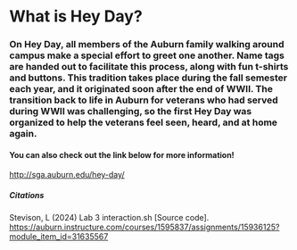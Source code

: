 # What is Hey Day?
### On Hey Day, all members of the Auburn family walking around campus make a special effort to greet one another. Name tags are handed out to facilitate this process, along with fun t-shirts and buttons. This tradition takes place during the fall semester each year, and it originated soon after the end of WWII. The transition back to life in Auburn for veterans who had served during WWII was challenging, so the first Hey Day was organized to help the veterans feel seen, heard, and at home again. 
#### You can also check out the link below for more information!
http://sga.auburn.edu/hey-day/
##### Citations
Stevison, L (2024) Lab 3 interaction.sh [Source code]. https://auburn.instructure.com/courses/1595837/assignments/15936125?module_item_id=31635567

